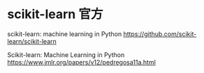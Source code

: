 
# scikit-learn 官方

scikit-learn: machine learning in Python https://github.com/scikit-learn/scikit-learn

Scikit-learn: Machine Learning in Python https://www.jmlr.org/papers/v12/pedregosa11a.html
